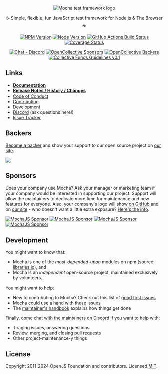 ﻿<p align="center">
  <img src="assets/mocha-logo.svg" alt="Mocha test framework logo"/>
</p>

<p align="center">☕️ Simple, flexible, fun JavaScript test framework for Node.js & The Browser ☕️</p>

<div align="center">

<a href="https://www.npmjs.com/package/mocha"><img src="https://img.shields.io/npm/v/mocha.svg" alt="NPM Version"></a>
<a href="https://github.com/mochajs/mocha"><img src="https://img.shields.io/node/v/mocha.svg" alt="Node Version"></a>
[![GitHub Actions Build Status](https://github.com/mochajs/mocha/actions/workflows/mocha.yml/badge.svg)](https://github.com/mochajs/mocha/actions/workflows/mocha.yml)
<a href="https://coveralls.io/github/mochajs/mocha"><img src="https://coveralls.io/repos/github/mochajs/mocha/badge.svg" alt="Coverage Status"></a>

</div>

<div align="center">

<a href="https://discord.gg/KeDn2uXhER"><img alt="Chat - Discord" src="https://img.shields.io/badge/Chat-Discord-5765F2.svg" /></a>
<a href="https://github.com/mochajs/mocha#sponsors"><img src="https://opencollective.com/mochajs/tiers/sponsors/badge.svg" alt="OpenCollective Sponsors"></a>
<a href="https://github.com/mochajs/mocha#backers"><img src="https://opencollective.com/mochajs/tiers/backers/badge.svg" alt="OpenCollective Backers"></a>
[![Collective Funds Guidelines v0.1](https://img.shields.io/badge/collective_funds_guidelines-v0.1-D8E8D4?style=flat&labelColor=3A6457)](https://github.com/collective-funds/guidelines)

</div>

## Links

- **[Documentation](https://mochajs.org)**
- **[Release Notes / History / Changes](https://github.com/mochajs/mocha/blob/main/CHANGELOG.md)**
- [Code of Conduct](https://github.com/mochajs/mocha/blob/main/.github/CODE_OF_CONDUCT.md)
- [Contributing](https://github.com/mochajs/mocha/blob/main/.github/CONTRIBUTING.md)
- [Development](https://github.com/mochajs/mocha/blob/main/.github/DEVELOPMENT.md)
- [Discord](https://discord.gg/KeDn2uXhER) (ask questions here!)
- [Issue Tracker](https://github.com/mochajs/mocha/issues)

## Backers

[Become a backer](https://opencollective.com/mochajs) and show your support to our open source project on [our site](https://mochajs.org/#backers).

<a href="https://opencollective.com/mochajs"><img src="https://opencollective.com/mochajs/tiers/backers.svg?limit=30&button=false&avatarHeight=46&width=750"></a>

## Sponsors

Does your company use Mocha? Ask your manager or marketing team if your company would be interested in supporting our project.
Support will allow the maintainers to dedicate more time for maintenance and new features for everyone.
Also, your company's logo will show [on GitHub](https://github.com/mochajs/mocha#readme) and on [our site](https://mochajs.org#sponsors) - who doesn't want a little extra exposure?
[Here's the info](https://opencollective.com/mochajs).

[![MochaJS Sponsor](https://opencollective.com/mochajs/tiers/sponsors/0/avatar)](https://opencollective.com/mochajs/tiers/sponsors/0/website)
[![MochaJS Sponsor](https://opencollective.com/mochajs/tiers/sponsors/1/avatar)](https://opencollective.com/mochajs/tiers/sponsors/1/website)
[![MochaJS Sponsor](https://opencollective.com/mochajs/tiers/sponsors/2/avatar)](https://opencollective.com/mochajs/tiers/sponsors/2/website)
[![MochaJS Sponsor](https://opencollective.com/mochajs/tiers/sponsors/3/avatar)](https://opencollective.com/mochajs/tiers/sponsors/3/website)

## Development

You might want to know that:

- Mocha is one of the _most-depended-upon_ modules on npm (source: [libraries.io](https://libraries.io/search?order=desc&platforms=NPM&sort=dependents_count)), and
- Mocha is an _independent_ open-source project, maintained exclusively by volunteers.

You might want to help:

- New to contributing to Mocha? Check out this list of [good first issues](https://github.com/mochajs/mocha/issues?q=is%3Aopen+is%3Aissue+label%3A%22good+first+issue%22)
- Mocha could use a hand with [these issues](https://github.com/mochajs/mocha/issues?q=is%3Aopen+is%3Aissue+label%3A%22status%3A+accepting+prs%22)
- The [maintainer's handbook](https://github.com/mochajs/mocha/blob/main/MAINTAINERS.md) explains how things get done

Finally, come [chat with the maintainers on Discord](https://discord.gg/KeDn2uXhER) if you want to help with:

- Triaging issues, answering questions
- Review, merging, and closing pull requests
- Other project-maintenance-y things

## License

Copyright 2011-2024 OpenJS Foundation and contributors. Licensed [MIT](https://github.com/mochajs/mocha/blob/main/LICENSE).
